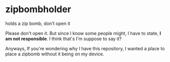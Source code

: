 # zipbombholder
holds a zip bomb, don't open it

Please don't open it. But since I know some people might, I have to state, **I am not responsible**. I think that's I'm suppose to say it?

Anyways, If you're wondering why I have this repository, I wanted a place to place a zipbomb without it being on my device. 
